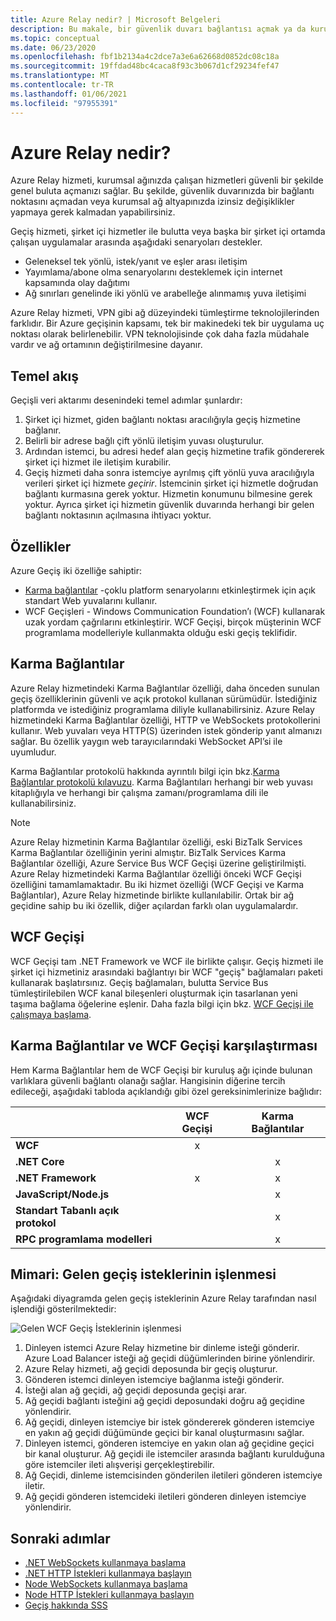 ```yaml
---
title: Azure Relay nedir? | Microsoft Belgeleri
description: Bu makale, bir güvenlik duvarı bağlantısı açmak ya da kurumsal ağ altyapısına müdahale eden değişiklikler yapmak zorunda kalmadan kurumsal ağınızda çalışan şirket içi hizmetleri kullanan bulut uygulamaları geliştirmenizi sağlayan Azure Relay hizmetine genel bakış sağlamaktadır.
ms.topic: conceptual
ms.date: 06/23/2020
ms.openlocfilehash: fbf1b2134a4c2dce7a3e6a62668d0852dc08c18a
ms.sourcegitcommit: 19ffdad48bc4caca8f93c3b067d1cf29234fef47
ms.translationtype: MT
ms.contentlocale: tr-TR
ms.lasthandoff: 01/06/2021
ms.locfileid: "97955391"
---
```

# <a name="what-is-azure-relay"></a>Azure Relay nedir?
Azure Relay hizmeti, kurumsal ağınızda çalışan hizmetleri güvenli bir şekilde genel buluta açmanızı sağlar. Bu şekilde, güvenlik duvarınızda bir bağlantı noktasını açmadan veya kurumsal ağ altyapınızda izinsiz değişiklikler yapmaya gerek kalmadan yapabilirsiniz. 

Geçiş hizmeti, şirket içi hizmetler ile bulutta veya başka bir şirket içi ortamda çalışan uygulamalar arasında aşağıdaki senaryoları destekler. 

- Geleneksel tek yönlü, istek/yanıt ve eşler arası iletişim 
- Yayımlama/abone olma senaryolarını desteklemek için internet kapsamında olay dağıtımı 
- Ağ sınırları genelinde iki yönlü ve arabelleğe alınmamış yuva iletişimi

Azure Relay hizmeti, VPN gibi ağ düzeyindeki tümleştirme teknolojilerinden farklıdır. Bir Azure geçişinin kapsamı, tek bir makinedeki tek bir uygulama uç noktası olarak belirlenebilir. VPN teknolojisinde çok daha fazla müdahale vardır ve ağ ortamının değiştirilmesine dayanır. 

## <a name="basic-flow"></a>Temel akış
Geçişli veri aktarımı desenindeki temel adımlar şunlardır:

1. Şirket içi hizmet, giden bağlantı noktası aracılığıyla geçiş hizmetine bağlanır. 
2. Belirli bir adrese bağlı çift yönlü iletişim yuvası oluşturulur. 
3. Ardından istemci, bu adresi hedef alan geçiş hizmetine trafik göndererek şirket içi hizmet ile iletişim kurabilir. 
4. Geçiş hizmeti daha sonra istemciye ayrılmış çift yönlü yuva aracılığıyla verileri şirket içi hizmete *geçirir*. İstemcinin şirket içi hizmetle doğrudan bağlantı kurmasına gerek yoktur. Hizmetin konumunu bilmesine gerek yoktur. Ayrıca şirket içi hizmetin güvenlik duvarında herhangi bir gelen bağlantı noktasının açılmasına ihtiyacı yoktur.


## <a name="features"></a>Özellikler 
Azure Geçiş iki özelliğe sahiptir:

- [Karma bağlantılar](#hybrid-connections) -çoklu platform senaryolarını etkinleştirmek için açık standart Web yuvalarını kullanır.
- WCF Geçişleri - Windows Communication Foundation’ı (WCF) kullanarak uzak yordam çağrılarını etkinleştirir. WCF Geçişi, birçok müşterinin WCF programlama modelleriyle kullanmakta olduğu eski geçiş teklifidir.

## <a name="hybrid-connections"></a>Karma Bağlantılar

Azure Relay hizmetindeki Karma Bağlantılar özelliği, daha önceden sunulan geçiş özelliklerinin güvenli ve açık protokol kullanan sürümüdür. İstediğiniz platformda ve istediğiniz programlama diliyle kullanabilirsiniz. Azure Relay hizmetindeki Karma Bağlantılar özelliği, HTTP ve WebSockets protokollerini kullanır. Web yuvaları veya HTTP(S) üzerinden istek gönderip yanıt almanızı sağlar. Bu özellik yaygın web tarayıcılarındaki WebSocket API’si ile uyumludur. 

Karma Bağlantılar protokolü hakkında ayrıntılı bilgi için bkz.[Karma Bağlantılar protokolü kılavuzu](relay-hybrid-connections-protocol.md). Karma Bağlantıları herhangi bir web yuvası kitaplığıyla ve herhangi bir çalışma zamanı/programlama dili ile kullanabilirsiniz.

> [!NOTE]
> Azure Relay hizmetinin Karma Bağlantılar özelliği, eski BizTalk Services Karma Bağlantılar özelliğinin yerini almıştır. BizTalk Services Karma Bağlantılar özelliği, Azure Service Bus WCF Geçişi üzerine geliştirilmişti. Azure Relay hizmetindeki Karma Bağlantılar özelliği önceki WCF Geçişi özelliğini tamamlamaktadır. Bu iki hizmet özelliği (WCF Geçişi ve Karma Bağlantılar), Azure Relay hizmetinde birlikte kullanılabilir. Ortak bir ağ geçidine sahip bu iki özellik, diğer açılardan farklı olan uygulamalardır.

## <a name="wcf-relay"></a>WCF Geçişi
WCF Geçişi tam .NET Framework ve WCF ile birlikte çalışır. Geçiş hizmeti ile şirket içi hizmetiniz arasındaki bağlantıyı bir WCF "geçiş" bağlamaları paketi kullanarak başlatırsınız. Geçiş bağlamaları, bulutta Service Bus tümleştirilebilen WCF kanal bileşenleri oluşturmak için tasarlanan yeni taşıma bağlama öğelerine eşlenir. Daha fazla bilgi için bkz. [WCF Geçişi ile çalışmaya başlama](service-bus-relay-tutorial.md).

## <a name="hybrid-connections-vs-wcf-relay"></a>Karma Bağlantılar ve WCF Geçişi karşılaştırması
Hem Karma Bağlantılar hem de WCF Geçişi bir kuruluş ağı içinde bulunan varlıklara güvenli bağlantı olanağı sağlar. Hangisinin diğerine tercih edileceği, aşağıdaki tabloda açıklandığı gibi özel gereksinimlerinize bağlıdır:

|  | WCF Geçişi | Karma Bağlantılar |
| --- |:---:|:---:|
| **WCF** |x | |
| **.NET Core** | |x |
| **.NET Framework** |x |x |
| **JavaScript/Node.js** | |x |
| **Standart Tabanlı açık protokol** | |x |
| **RPC programlama modelleri** | |x |

## <a name="architecture-processing-of-incoming-relay-requests"></a>Mimari: Gelen geçiş isteklerinin işlenmesi
Aşağıdaki diyagramda gelen geçiş isteklerinin Azure Relay tarafından nasıl işlendiği gösterilmektedir:

![Gelen WCF Geçiş İsteklerinin işlenmesi](./media/relay-what-is-it/ic690645.png)

1. Dinleyen istemci Azure Relay hizmetine bir dinleme isteği gönderir. Azure Load Balancer isteği ağ geçidi düğümlerinden birine yönlendirir. 
2. Azure Relay hizmeti, ağ geçidi deposunda bir geçiş oluşturur. 
3. Gönderen istemci dinleyen istemciye bağlanma isteği gönderir. 
4. İsteği alan ağ geçidi, ağ geçidi deposunda geçişi arar. 
5. Ağ geçidi bağlantı isteğini ağ geçidi deposundaki doğru ağ geçidine yönlendirir. 
6. Ağ geçidi, dinleyen istemciye bir istek göndererek gönderen istemciye en yakın ağ geçidi düğümünde geçici bir kanal oluşturmasını sağlar. 
7. Dinleyen istemci, gönderen istemciye en yakın olan ağ geçidine geçici bir kanal oluşturur. Ağ geçidi ile istemciler arasında bağlantı kurulduğuna göre istemciler ileti alışverişi gerçekleştirebilir. 
8. Ağ Geçidi, dinleme istemcisinden gönderilen iletileri gönderen istemciye iletir. 
9. Ağ geçidi gönderen istemcideki iletileri gönderen dinleyen istemciye yönlendirir.  

## <a name="next-steps"></a>Sonraki adımlar
* [.NET WebSockets kullanmaya başlama](relay-hybrid-connections-dotnet-get-started.md)
* [.NET HTTP İstekleri kullanmaya başlayın](relay-hybrid-connections-http-requests-dotnet-get-started.md)
* [Node WebSockets kullanmaya başlama](relay-hybrid-connections-node-get-started.md)
* [Node HTTP İstekleri kullanmaya başlayın](relay-hybrid-connections-http-requests-node-get-started.md)
* [Geçiş hakkında SSS](relay-faq.md)

